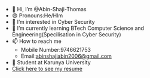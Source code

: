 - 👋 Hi, I’m @Abin-Shaji-Thomas
- 😄 Pronouns:He/HIm
- 👀 I’m interested in Cyber Security
- 🌱 I’m currently learning BTech Computer Science and Engineering(Specilisation in Cyber Security)
- 📫 How to reach me
  - Mobile Number:9746621753
  - Email:abinshajiabin2006@gmail.com
- 🏫 Student at Karunya University
- [Click here to see my resume](https://github.com/Abin-Shaji-Thomas/Abin-Shaji-Thomas/blob/main/URK24CS6007_ABIN%20SHAJI%20THOMAS.pdf)


<!---
Abin-Shaji-Thomas/Abin-Shaji-Thomas is a ✨ special ✨ repository because its `README.md` (this file) appears on your GitHub profile.
You can click the Preview link to take a look at your changes.
--->
